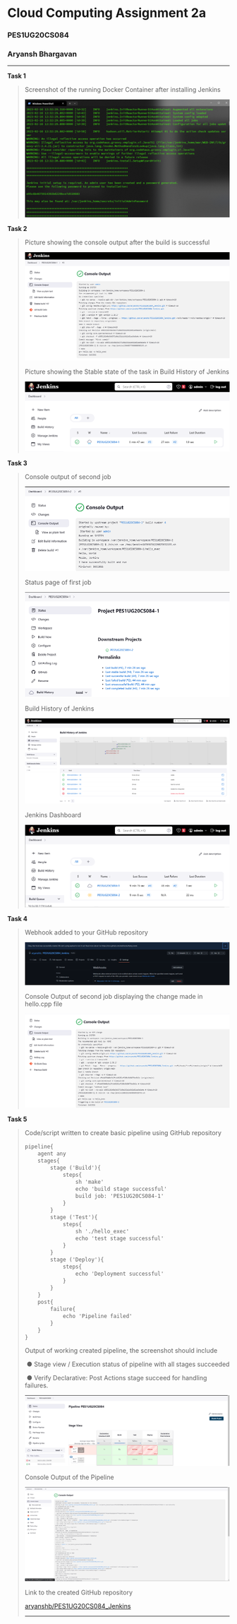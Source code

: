 # Cloud Computing Assignment 2a

### PES1UG20CS084

### Aryansh Bhargavan

---

**Task 1**

>Screenshot of the running Docker Container after installing Jenkins
>
>![1](img/1.png)

**Task 2**

> Picture showing the console output after the build is successful
>
> ![2](img/2.png)
>
> Picture showing the Stable state of the task in Build History of Jenkins
>
> ![3](img/3.png)

**Task 3**

> Console output of second job
>
> ![4](img/4.png)
>
> Status page of first job
>
> ![5](img/5.png)
>
> Build History of Jenkins
>
> ![6](img/6.png)
>
> Jenkins Dashboard
>
> ![7](img/7.png)

**Task 4**

> Webhook added to your GitHub repository
>
> ![8](img/8.png)
>
> Console Output of second job displaying the change made in hello.cpp file
>
> ![9](img/9.png)

**Task 5**

> Code/script written to create basic pipeline using GitHub repository
>
> ```Jenkinsfile
> pipeline{
>     agent any
>     stages{
>         stage ('Build'){
>             steps{
>                 sh 'make'
>                 echo 'build stage successful'
>                 build job: 'PES1UG20CS084-1'
>             }
>         }
>         stage ('Test'){
>             steps{
>                 sh './hello_exec'
>                 echo 'test stage successful'
>             }
>         }
>         stage ('Deploy'){
>             steps{
>                 echo 'Deployment successful'
>             }
>         }
>     }
>     post{
>         failure{
>             echo 'Pipeline failed'
>         }
>     }
> }
> ```
>
> Output of working created pipeline, the screenshot should include 
>
> ​	● Stage view / Execution status of pipeline with all stages succeeded
>
> ​    ● Verify Declarative: Post Actions stage succeed for handling failures. 
>
> ![11](img/11.png)
>
> Console Output of the Pipeline
>
> ![10](img/10.png)
>
> Link to the created GitHub repository
>
> <a href="https://github.com/aryanshb/PES1UG20CS084_Jenkins">aryanshb/PES1UG20CS084_Jenkins</a>
>
> ---



